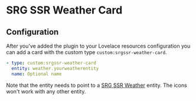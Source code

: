 # SRG SSR Weather Card

## Configuration

After you've added the plugin to your Lovelace resources configuration you can add a card with the custom type `custom:srgssr-weather-card`.

```yaml
- type: custom:srgssr-weather-card
  entity: weather.yourweatherentity
  name: Optional name
```

Note that the entity needs to point to a [SRG SSR Weather](https://github.com/siku2/hass-weather-srgssr) entity.
The icons won't work with any other entity.
